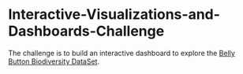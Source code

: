 # Interactive-Visualizations-and-Dashboards-Challenge
The challenge is to build an interactive dashboard to explore the [Belly Button Biodiversity DataSet](http://robdunnlab.com/projects/belly-button-biodiversity/).
